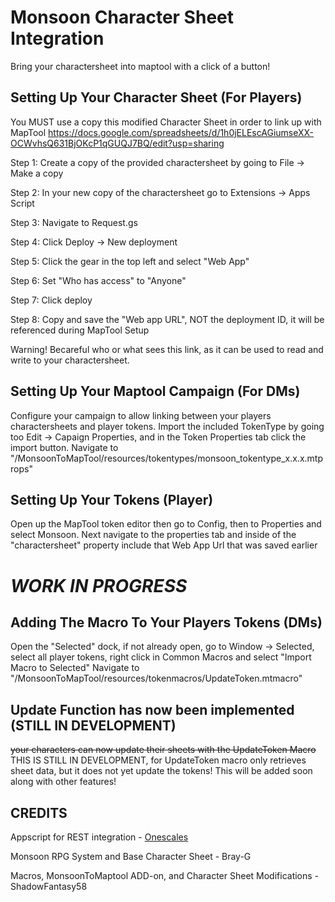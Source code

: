 # Monsoon Character Sheet Integration
Bring your charactersheet into maptool with a click of a button!

## Setting Up Your Character Sheet (For Players)
You MUST use a copy this modified Character Sheet in order to link up with MapTool
https://docs.google.com/spreadsheets/d/1h0jELEscAGiumseXX-OCWvhsQ631BjOKcP1qGUQJ7BQ/edit?usp=sharing

Step 1: Create a copy of the provided charactersheet by going to File -> Make a copy

Step 2: In your new copy of the charactersheet go to Extensions -> Apps Script

Step 3: Navigate to Request.gs

Step 4: Click Deploy -> New deployment

Step 5: Click the gear in the top left and select "Web App"

Step 6: Set "Who has access" to "Anyone"

Step 7: Click deploy

Step 8: Copy and save the "Web app URL", NOT the deployment ID, it will be referenced during MapTool Setup

Warning! Becareful who or what sees this link, as it can be used to read and write to your charactersheet.

## Setting Up Your Maptool Campaign (For DMs)
Configure your campaign to allow linking between your players charactersheets and player tokens.
Import the included TokenType by going too Edit -> Capaign Properties, and in the Token Properties tab click the import button.
Navigate to "/MonsoonToMapTool/resources/tokentypes/monsoon_tokentype_x.x.x.mtprops"

## Setting Up Your Tokens (Player)
Open up the MapTool token editor then go to Config, then to Properties and select Monsoon.
Next navigate to the properties tab and inside of the "charactersheet" property include that Web App Url that was saved earlier


# *WORK IN PROGRESS*

## Adding The Macro To Your Players Tokens (DMs)
Open the "Selected" dock, if not already open, go to Window -> Selected, select all player tokens, right click in Common Macros and select "Import Macro to Selected"
Navigate to "/MonsoonToMapTool/resources/tokenmacros/UpdateToken.mtmacro"

## Update Function has now been implemented (STILL IN DEVELOPMENT)
~~your characters can now update their sheets with the UpdateToken Macro~~
THIS IS STILL IN DEVELOPMENT, for UpdateToken macro only retrieves sheet data, but it does not yet update the tokens! This will be added soon along with other features!

## CREDITS
Appscript for REST integration - [Onescales](https://github.com/onescales/google-sheet-api.git)

Monsoon RPG System and Base Character Sheet - Bray-G

Macros, MonsoonToMaptool ADD-on, and Character Sheet Modifications - ShadowFantasy58
